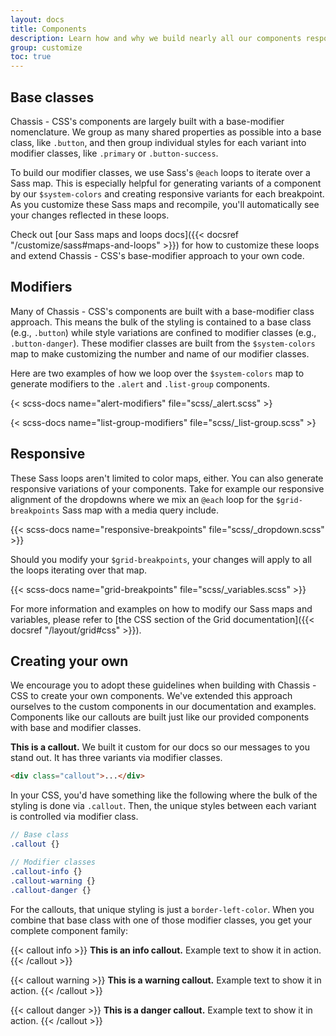 ```yaml
---
layout: docs
title: Components
description: Learn how and why we build nearly all our components responsively and with base and modifier classes.
group: customize
toc: true
---
```


## Base classes

Chassis - CSS's components are largely built with a base-modifier nomenclature. We group as many shared properties as possible into a base class, like `.button`, and then group individual styles for each variant into modifier classes, like `.primary` or `.button-success`.

To build our modifier classes, we use Sass's `@each` loops to iterate over a Sass map. This is especially helpful for generating variants of a component by our `$system-colors` and creating responsive variants for each breakpoint. As you customize these Sass maps and recompile, you'll automatically see your changes reflected in these loops.

Check out [our Sass maps and loops docs]({{< docsref "/customize/sass#maps-and-loops" >}}) for how to customize these loops and extend Chassis - CSS's base-modifier approach to your own code.

## Modifiers

Many of Chassis - CSS's components are built with a base-modifier class approach. This means the bulk of the styling is contained to a base class (e.g., `.button`) while style variations are confined to modifier classes (e.g., `.button-danger`). These modifier classes are built from the `$system-colors` map to make customizing the number and name of our modifier classes.

Here are two examples of how we loop over the `$system-colors` map to generate modifiers to the `.alert` and `.list-group` components.

{< scss-docs name="alert-modifiers" file="scss/_alert.scss" >}

{< scss-docs name="list-group-modifiers" file="scss/_list-group.scss" >}

## Responsive

These Sass loops aren't limited to color maps, either. You can also generate responsive variations of your components. Take for example our responsive alignment of the dropdowns where we mix an `@each` loop for the `$grid-breakpoints` Sass map with a media query include.

{{< scss-docs name="responsive-breakpoints" file="scss/_dropdown.scss" >}}

Should you modify your `$grid-breakpoints`, your changes will apply to all the loops iterating over that map.

{{< scss-docs name="grid-breakpoints" file="scss/_variables.scss" >}}

For more information and examples on how to modify our Sass maps and variables, please refer to [the CSS section of the Grid documentation]({{< docsref "/layout/grid#css" >}}).

## Creating your own

We encourage you to adopt these guidelines when building with Chassis - CSS to create your own components. We've extended this approach ourselves to the custom components in our documentation and examples. Components like our callouts are built just like our provided components with base and modifier classes.

<div class="cxd-example">
  <div class="cxd-callout my-0">
    <strong>This is a callout.</strong> We built it custom for our docs so our messages to you stand out. It has three variants via modifier classes.
  </div>
</div>

```html
<div class="callout">...</div>
```

In your CSS, you'd have something like the following where the bulk of the styling is done via `.callout`. Then, the unique styles between each variant is controlled via modifier class.

```scss
// Base class
.callout {}

// Modifier classes
.callout-info {}
.callout-warning {}
.callout-danger {}
```

For the callouts, that unique styling is just a `border-left-color`. When you combine that base class with one of those modifier classes, you get your complete component family:

{{< callout info >}}
**This is an info callout.** Example text to show it in action.
{{< /callout >}}

{{< callout warning >}}
**This is a warning callout.** Example text to show it in action.
{{< /callout >}}

{{< callout danger >}}
**This is a danger callout.** Example text to show it in action.
{{< /callout >}}
